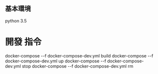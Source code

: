 ## 基本環境
python 3.5

# 開發 指令
docker-compose --f docker-compose-dev.yml build
docker-compose --f docker-compose-dev.yml up
docker-compose --f docker-compose-dev.yml stop
docker-compose --f docker-compose-dev.yml rm



